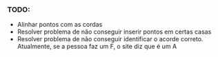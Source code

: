 ### TODO: 

- Alinhar pontos com as cordas
- Resolver problema de não conseguir inserir pontos em certas casas
- Resolver problema de não conseguir identificar o acorde correto. Atualmente, se a pessoa faz um F, o site diz que é um A